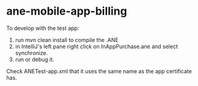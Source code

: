 ane-mobile-app-billing
======================

To develop with the test app:
1. run mvn clean install to compile the .ANE
2. in IntelliJ's left pane right click on InAppPurchase.ane and select synchronize.
3. run or debug it.

Check ANETest-app.xml that it uses the same name as the app certificate has.